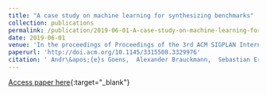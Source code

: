 ```yaml
---
title: "A case study on machine learning for synthesizing benchmarks"
collection: publications
permalink: /publication/2019-06-01-A-case-study-on-machine-learning-for-synthesizing-benchmarks
date: 2019-06-01
venue: 'In the proceedings of Proceedings of the 3rd ACM SIGPLAN International Workshop on Machine Learning and Programming Languages (MAPL)'
paperurl: 'http://doi.acm.org/10.1145/3315508.3329976'
citation: ' Andr\&apos;{e}s Goens,  Alexander Brauckmann,  Sebastian Ertel,  Chris Cummins,  Hugh Leather,  Jeronimo Castrillon, &quot;A case study on machine learning for synthesizing benchmarks.&quot; In the proceedings of Proceedings of the 3rd ACM SIGPLAN International Workshop on Machine Learning and Programming Languages (MAPL), 2019.'
---
```

[Access paper here](http://doi.acm.org/10.1145/3315508.3329976){:target="_blank"}
